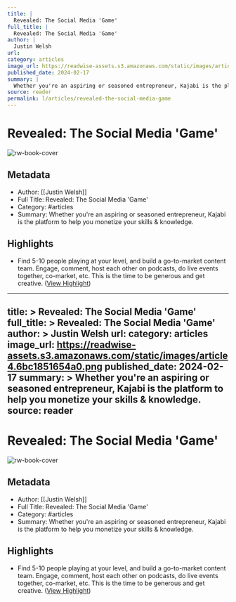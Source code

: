 ```yaml
---
title: |
  Revealed: The Social Media 'Game'
full_title: |
  Revealed: The Social Media 'Game'
author: |
  Justin Welsh
url: 
category: articles
image_url: https://readwise-assets.s3.amazonaws.com/static/images/article4.6bc1851654a0.png
published_date: 2024-02-17
summary: |
  Whether you're an aspiring or seasoned entrepreneur, Kajabi is the platform to help you monetize your skills & knowledge.
source: reader
permalink: l/articles/revealed-the-social-media-game
---
```

# Revealed: The Social Media 'Game'

![rw-book-cover](https://readwise-assets.s3.amazonaws.com/static/images/article4.6bc1851654a0.png)

## Metadata
- Author: [[Justin Welsh]]
- Full Title: Revealed: The Social Media 'Game'
- Category: #articles
- Summary: Whether you're an aspiring or seasoned entrepreneur, Kajabi is the platform to help you monetize your skills & knowledge.

## Highlights
- Find 5-10 people playing at your level, and build a go-to-market content team. Engage, comment, host each other on podcasts, do live events together, co-market, etc. This is the time to be generous and get creative. ([View Highlight](https://read.readwise.io/read/01hq31f0s57x4a9hx2cvmmhgyj))


---
title: >
  Revealed: The Social Media 'Game'
full_title: >
  Revealed: The Social Media 'Game'
author: >
  Justin Welsh
url: 
category: articles
image_url: https://readwise-assets.s3.amazonaws.com/static/images/article4.6bc1851654a0.png
published_date: 2024-02-17
summary: >
  Whether you're an aspiring or seasoned entrepreneur, Kajabi is the platform to help you monetize your skills & knowledge.
source: reader
---
# Revealed: The Social Media 'Game'

![rw-book-cover](https://readwise-assets.s3.amazonaws.com/static/images/article4.6bc1851654a0.png)

## Metadata
- Author: [[Justin Welsh]]
- Full Title: Revealed: The Social Media 'Game'
- Category: #articles
- Summary: Whether you're an aspiring or seasoned entrepreneur, Kajabi is the platform to help you monetize your skills & knowledge.

## Highlights
- Find 5-10 people playing at your level, and build a go-to-market content team. Engage, comment, host each other on podcasts, do live events together, co-market, etc. This is the time to be generous and get creative. ([View Highlight](https://read.readwise.io/read/01hq31f0s57x4a9hx2cvmmhgyj))


